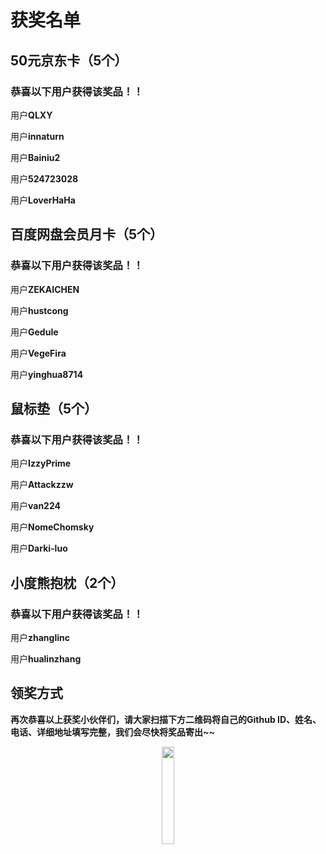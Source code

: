 
# 获奖名单

## 50元京东卡（5个）

### 恭喜以下用户获得该奖品！！

用户**QLXY**

用户**innaturn**

用户**Bainiu2**

用户**524723028**

用户**LoverHaHa**





## 百度网盘会员月卡（5个）

### 恭喜以下用户获得该奖品！！

用户**ZEKAICHEN**

用户**hustcong**

用户**Gedule**

用户**VegeFira**

用户**yinghua8714**





## 鼠标垫（5个）

### 恭喜以下用户获得该奖品！！

用户**IzzyPrime**

用户**Attackzzw**

用户**van224**

用户**NomeChomsky**

用户**Darki-luo**



## 小度熊抱枕（2个）

### 恭喜以下用户获得该奖品！！

用户**zhanglinc**

用户**hualinzhang**





## 领奖方式

**再次恭喜以上获奖小伙伴们，请大家扫描下方二维码将自己的Github ID、姓名、电话、详细地址填写完整，我们会尽快将奖品寄出~~**

<p align="center">
<img src="https://user-images.githubusercontent.com/75066115/102462196-6e943700-4084-11eb-99d9-1707b813a6e5.png" width="20%"/>
</p>



 

